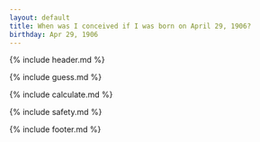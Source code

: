 ```yaml
---
layout: default
title: When was I conceived if I was born on April 29, 1906?
birthday: Apr 29, 1906
---
```


{% include header.md %}

{% include guess.md %}

{% include calculate.md %}

{% include safety.md %}

{% include footer.md %}



